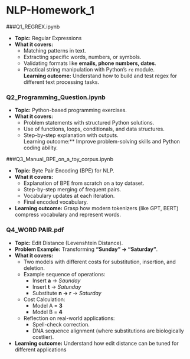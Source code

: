 # NLP-Homework_1
###Q1_REGREX.ipynb
- **Topic:** Regular Expressions   
- **What it covers:**
  - Matching patterns in text.
  - Extracting specific words, numbers, or symbols.
  - Validating formats like **emails, phone numbers, dates**.
  - Practical string manipulation with Python’s `re` module.  
  **Learning outcome:** Understand how to build and test regex for different text processing tasks.

### Q2_Programming_Question.ipynb
- **Topic:** Python-based programming exercises.  
- **What it covers:**
  - Problem statements with structured Python solutions.
  - Use of functions, loops, conditionals, and data structures.
  - Step-by-step explanation with outputs.  
Learning outcome:** Improve problem-solving skills and Python coding ability.

 ###Q3_Manual_BPE_on_a_toy_corpus.ipynb
- **Topic:** Byte Pair Encoding (BPE) for NLP.  
- **What it covers:**
  - Explanation of BPE from scratch on a toy dataset.  
  - Step-by-step merging of frequent pairs.  
  - Vocabulary updates at each iteration.  
  - Final encoded vocabulary.  
- **Learning outcome:** Grasp how modern tokenizers (like GPT, BERT) compress vocabulary and represent words.

### Q4_WORD PAIR.pdf
- **Topic:** Edit Distance (Levenshtein Distance).  
- **Problem Example:** Transforming **“Sunday” → “Saturday”**.  
- **What it covers:**
  - Two models with different costs for substitution, insertion, and deletion.  
  - Example sequence of operations:
    - Insert **a** → *Saunday*  
    - Insert **t** → *Satunday*  
    - Substitute **n → r** → *Saturday*  
  - Cost Calculation:  
    - Model A = **3**  
    - Model B = **4**  
  - Reflection on real-world applications:
    - Spell-check correction.  
    - DNA sequence alignment (where substitutions are biologically costlier).  
- **Learning outcome:** Understand how edit distance can be tuned for different applications
